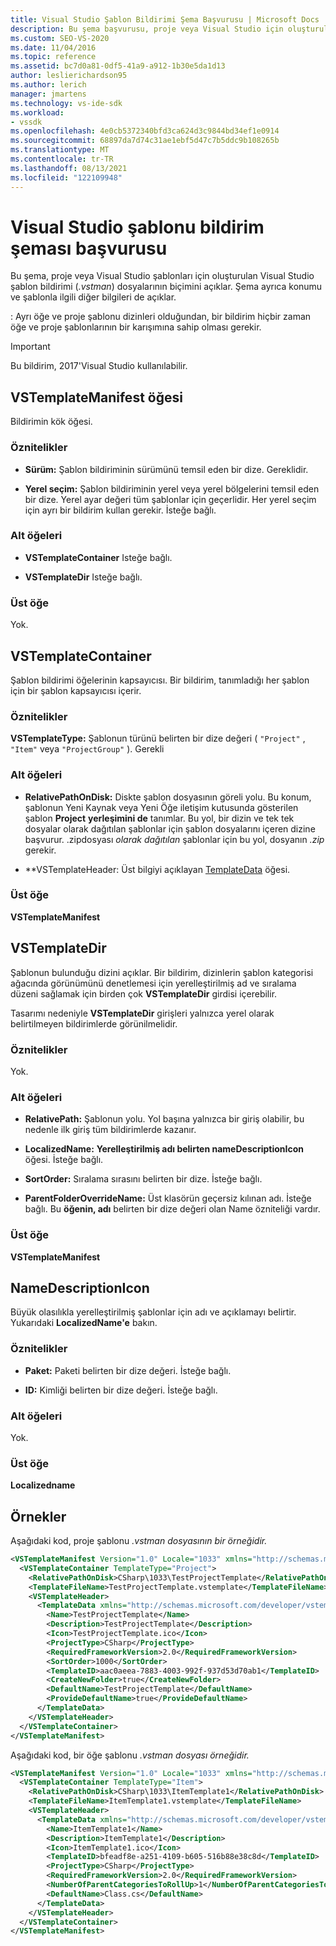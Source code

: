 ```yaml
---
title: Visual Studio Şablon Bildirimi Şema Başvurusu | Microsoft Docs
description: Bu şema başvurusu, proje veya Visual Studio için oluşturulan şablon bildirim Visual Studio biçimini açıklar.
ms.custom: SEO-VS-2020
ms.date: 11/04/2016
ms.topic: reference
ms.assetid: bc7d0a81-0df5-41a9-a912-1b30e5da1d13
author: leslierichardson95
ms.author: lerich
manager: jmartens
ms.technology: vs-ide-sdk
ms.workload:
- vssdk
ms.openlocfilehash: 4e0cb5372340bfd3ca624d3c9844bd34ef1e0914
ms.sourcegitcommit: 68897da7d74c31ae1ebf5d47c7b5ddc9b108265b
ms.translationtype: MT
ms.contentlocale: tr-TR
ms.lasthandoff: 08/13/2021
ms.locfileid: "122109948"
---
```

# <a name="visual-studio-template-manifest-schema-reference"></a>Visual Studio şablonu bildirim şeması başvurusu
Bu şema, proje veya Visual Studio şablonları için oluşturulan Visual Studio şablon bildirimi (*.vstman*) dosyalarının biçimini açıklar. Şema ayrıca konumu ve şablonla ilgili diğer bilgileri de açıklar.

 : Ayrı öğe ve proje şablonu dizinleri olduğundan, bir bildirim hiçbir zaman öğe ve proje şablonlarının bir karışımına sahip olması gerekir.

> [!IMPORTANT]
> Bu bildirim, 2017'Visual Studio kullanılabilir.

## <a name="vstemplatemanifest-element"></a>VSTemplateManifest öğesi
 Bildirimin kök öğesi.

### <a name="attributes"></a>Öznitelikler

- **Sürüm:** Şablon bildiriminin sürümünü temsil eden bir dize. Gereklidir.

- **Yerel seçim:** Şablon bildiriminin yerel veya yerel bölgelerini temsil eden bir dize. Yerel ayar değeri tüm şablonlar için geçerlidir. Her yerel seçim için ayrı bir bildirim kullan gerekir. İsteğe bağlı.

### <a name="child-elements"></a>Alt öğeleri

- **VSTemplateContainer** Isteğe bağlı.

- **VSTemplateDir** Isteğe bağlı.

### <a name="parent-element"></a>Üst öğe
 Yok.

## <a name="vstemplatecontainer"></a>VSTemplateContainer
 Şablon bildirimi öğelerinin kapsayıcısı. Bir bildirim, tanımladığı her şablon için bir şablon kapsayıcısı içerir.

### <a name="attributes"></a>Öznitelikler
 **VSTemplateType:** Şablonun türünü belirten bir dize değeri ( `"Project"` , `"Item"` veya `"ProjectGroup"` ). Gerekli

### <a name="child-elements"></a>Alt öğeleri

- **RelativePathOnDisk:** Diskte şablon dosyasının göreli yolu. Bu konum, şablonun Yeni Kaynak veya Yeni Öğe iletişim kutusunda gösterilen şablon **Project** **yerleşimini de** tanımlar. Bu yol, bir dizin ve tek tek dosyalar olarak dağıtılan şablonlar için şablon dosyalarını içeren dizine başvurur. .zipdosyası *olarak dağıtılan* şablonlar için bu yol, dosyanın *.zip* gerekir.

- **VSTemplateHeader: Üst bilgiyi açıklayan [TemplateData](../extensibility/templatedata-element-visual-studio-templates.md) öğesi.

### <a name="parent-element"></a>Üst öğe
 **VSTemplateManifest**

## <a name="vstemplatedir"></a>VSTemplateDir
 Şablonun bulunduğu dizini açıklar. Bir bildirim, dizinlerin şablon kategorisi ağacında görünümünü denetlemesi için yerelleştirilmiş ad ve sıralama düzeni sağlamak için birden çok **VSTemplateDir** girdisi içerebilir.

 Tasarımı nedeniyle **VSTemplateDir** girişleri yalnızca yerel olarak belirtilmeyen bildirimlerde görünilmelidir.

### <a name="attributes"></a>Öznitelikler
 Yok.

### <a name="child-elements"></a>Alt öğeleri

- **RelativePath:** Şablonun yolu. Yol başına yalnızca bir giriş olabilir, bu nedenle ilk giriş tüm bildirimlerde kazanır.

- **LocalizedName:** **Yerelleştirilmiş adı belirten nameDescriptionIcon** öğesi. İsteğe bağlı.

- **SortOrder:** Sıralama sırasını belirten bir dize. İsteğe bağlı.

- **ParentFolderOverrideName:** Üst klasörün geçersiz kılınan adı. İsteğe bağlı. Bu **öğenin, adı** belirten bir dize değeri olan Name özniteliği vardır.

### <a name="parent-element"></a>Üst öğe
 **VSTemplateManifest**

## <a name="namedescriptionicon"></a>NameDescriptionIcon
 Büyük olasılıkla yerelleştirilmiş şablonlar için adı ve açıklamayı belirtir. Yukarıdaki **LocalizedName'e** bakın.

### <a name="attributes"></a>Öznitelikler

- **Paket:** Paketi belirten bir dize değeri. İsteğe bağlı.

- **ID:** Kimliği belirten bir dize değeri. İsteğe bağlı.

### <a name="child-elements"></a>Alt öğeleri
 Yok.

### <a name="parent-element"></a>Üst öğe
 **Localizedname**

## <a name="examples"></a>Örnekler
 Aşağıdaki kod, proje şablonu *.vstman dosyasının bir örneğidir.*

```xml
<VSTemplateManifest Version="1.0" Locale="1033" xmlns="http://schemas.microsoft.com/developer/vstemplatemanifest/2015">
  <VSTemplateContainer TemplateType="Project">
    <RelativePathOnDisk>CSharp\1033\TestProjectTemplate</RelativePathOnDisk>
    <TemplateFileName>TestProjectTemplate.vstemplate</TemplateFileName>
    <VSTemplateHeader>
      <TemplateData xmlns="http://schemas.microsoft.com/developer/vstemplate/2005">
        <Name>TestProjectTemplate</Name>
        <Description>TestProjectTemplate</Description>
        <Icon>TestProjectTemplate.ico</Icon>
        <ProjectType>CSharp</ProjectType>
        <RequiredFrameworkVersion>2.0</RequiredFrameworkVersion>
        <SortOrder>1000</SortOrder>
        <TemplateID>aac0aeea-7883-4003-992f-937d53d70ab1</TemplateID>
        <CreateNewFolder>true</CreateNewFolder>
        <DefaultName>TestProjectTemplate</DefaultName>
        <ProvideDefaultName>true</ProvideDefaultName>
      </TemplateData>
    </VSTemplateHeader>
  </VSTemplateContainer>
</VSTemplateManifest>

```

 Aşağıdaki kod, bir öğe şablonu *.vstman dosyası örneğidir.*

```xml
<VSTemplateManifest Version="1.0" Locale="1033" xmlns="http://schemas.microsoft.com/developer/vstemplatemanifest/2015">
  <VSTemplateContainer TemplateType="Item">
    <RelativePathOnDisk>CSharp\1033\ItemTemplate1</RelativePathOnDisk>
    <TemplateFileName>ItemTemplate1.vstemplate</TemplateFileName>
    <VSTemplateHeader>
      <TemplateData xmlns="http://schemas.microsoft.com/developer/vstemplate/2005">
        <Name>ItemTemplate1</Name>
        <Description>ItemTemplate1</Description>
        <Icon>ItemTemplate1.ico</Icon>
        <TemplateID>bfeadf8e-a251-4109-b605-516b88e38c8d</TemplateID>
        <ProjectType>CSharp</ProjectType>
        <RequiredFrameworkVersion>2.0</RequiredFrameworkVersion>
        <NumberOfParentCategoriesToRollUp>1</NumberOfParentCategoriesToRollUp>
        <DefaultName>Class.cs</DefaultName>
      </TemplateData>
    </VSTemplateHeader>
  </VSTemplateContainer>
</VSTemplateManifest>

```
